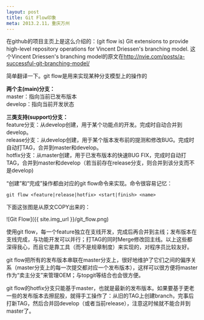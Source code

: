 ```yaml
---
layout: post
title: Git Flow印象
meta: 2013.2.11，重庆万州
---
```

在github的项目主页上是这么介绍的：(git flow is) Git extensions to provide high-level repository operations for Vincent Driessen's branching model. 这个Vincent Driessen's branching model的原文在<http://nvie.com/posts/a-successful-git-branching-model/>

简单翻译一下。git flow是用来实现某种分支模型上的操作的

**两个主(main)分支：**  
master：指向当前已发布版本  
develop：指向当前开发状态

**三类支持(support)分支：**  
feature分支：从develop创建，用于某个功能点的开发。完成时自动合并到develop。  
release分支：从develop创建，用于某个版本发布前的提测和修改BUG。完成时自动打TAG，合并到master和develop。  
hotfix分支：从master创建，用于已发布版本的快速BUG FIX，完成时自动打TAG，合并到master和develop（若当前存在release分支，则合并到该分支而不是develop)

“创建”和“完成”操作都由对应的git flow命令来实现。命令很容易记忆：

    git flow <feature|release|hotfix> <start|finish> <name>

下面这张图是从原文COPY出来的：

![Git Flow]({{ site.img_url }}/git_flow.png)

使用git flow，每一个feature独立在支线开发，完成后再合并到主线；发布版本在支线完成，与功能开发可以并行；打TAG的同时Merge修改回主线。以上这些都深得我心，而且它是靠工具（而不是规章制度）来实现的，对程序员比较友好。

git flow把所有的发布版本串联在master分支上，很好地维护了它们之间的偏序关系（master分支上的每一次提交都对应一个发布版本），这样可以很方便将master作为“卖主分支”来管理OEM；与topgit等结合也会很方便。

git flow的hotfix分支只能基于master，也就是最新的发布版本。如果要基于更老一些的发布版本去擦屁股，就得手工操作了：从旧的TAG上创建branch，完事后打新TAG，然后合并回develop（或者当前release），注意这时候就不能合并到master了。
